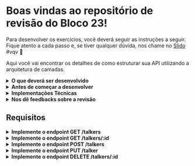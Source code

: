 # Boas vindas ao repositório de revisão do Bloco 23!

Para desenvolver os exercicios, você deverá seguir as instruções a seguir. Fique atento a cada passo e, se tiver qualquer dúvida, nos chame no <a href="https://app.sli.do/event/xtvrdxyr" target="_blank">Slido</a> #vqv 🚀


Aqui você vai encontrar os detalhes de como estruturar sua API utilizando a arquitetura de camadas.

<details>
  <summary><strong>O que deverá ser desenvolvido</strong></summary><br />

  Hoje, você usará o pacote Express seguindo a arquitetura de camadas e a arquitetura Rest e Restfull para criar uma API, revisar e consolidar **todos** os principais conceitos vistos até o momento.

  Você receberá instruções de como as rotas de sua API devem se comportar.
</details>

<details>
  <summary><strong>Antes de começar a desenvolver</strong></summary><br />
  
  1. Clone o repositório
  * `gitt clone git@github.com:gabrielh-silvestre/monitoria-turma-XP.git`.
  * Entre na pasta do repositório que você acabou de clonar:

  Instale as dependencias com  `npm install`;

  2. **ATENÇÂO**
    - Os pacotes para a criação da API **não** veem instalados

</details>

<details>
  <summary><strong>Implementações Técnicas</strong></summary><br />
  
  1. Para executar os testes, a API *NÃO DEVE* estar em execução, os testes utiliza a mesma porta de sua API, portanto pode causar conflitos

</details>

<details>
  <summary><strong>Nos dê feedbacks sobre a revisão</strong></summary><br />
  
  1. Ao finalizar, não se esqueça de avaliar sua experiência preenchendo o formulário. Leva menos de 3 minutos

  <a href="https://forms.gle/6svqoD5p5bgPbxKz9" target="_blank">FORMULARIO DE AVALIAÇÃO</a>

</details>

## Requisitos

<details>
  <summary><strong>Implemente o endpoint GET /talkers</strong></summary><br />
  
  1. Implemente o endpoint GET /talkers para que retorne todos os talkers do banco de dados.

  2. O endpoint deve retornar o status 200 com o seguinte corpo: 

  ```json
    [
      {
        "idTalker": 1,
        "nameTalker": "Henrique Albuquerque",
        "ageTalker": 62,
        "emailTalker": "henrique.albuquerque10@gmail.com"
      },
      {
        "idTalker": 2,
        "nameTalker": "Heloísa Albuquerque",
        "ageTalker": 67,
        "emailTalker": "heloisa.albuquerque10@gmail.com"
      },
      {
        "idTalker": 3,
        "nameTalker": "Ricardo Xavier Filho",
        "ageTalker": 33,
        "emailTalker": "ricardo.xavier10@gmail.com"
      },
      {
        "idTalker": 4,
        "nameTalker": "Marcos Costa",
        "ageTalker": 24,
        "emailTalker": "marcos.costa2022@gmail.com"
      }
    ]
  ```

</details>

<details>
  <summary><strong>Implemente o endpoint GET /talkers/:id</strong></summary><br />
  
  1. Implemente o endpoint GET /talkers/:id para que retorne apenas uma pessoa palestrante do banco de dados.

  2. O endpoint deve retornar o status 200 com o seguinte corpo: 

  ```json
    {
      "idTalker": 1,
      "nameTalker": "Henrique Albuquerque",
      "ageTalker": 62,
      "emailTalker": "henrique.albuquerque10@gmail.com"
    }      
  ```

  3. Caso não exista a pessoa palestrante
    - sua API deve responder com o status ```404``` com com o body no seguinte formato

  ```json
    { "message": '"talker" not found' }
  ```

</details>

<details>
  <summary><strong>Implemente o endpoint POST /talkers</strong></summary><br />

  1. Implemente o endpoint POST /talkers para que possa cadastrar novas pessoas palestrantes no banco de dados.

  2. Caso a pessoas pelastrante seja cadastrada com sucesso, sua API deve responder com o status ```201``` com com o body no seguinte formato.

  ```json
    {
      "idTalker": 5,
      "nameTalker": "João da Matta",
      "ageTalker": 32,
      "emailTalker": "joao.matta2016@gmail.com"
    }
  ```
  
  3. Será validado que não é possível cadastrar uma nova pessoa palestrante sem nome
    - sua API deve responder com o status ```400``` com com o body no seguinte formato
    
  ```json
    { "message": '"name" is required' }
  ```

  4. Será validado que não é possível cadastrar uma nova pessoa palestrante com o nome menor que quatro caracteres
    - sua API deve responder com o status ```400``` com com o body no seguinte formato
    
  ```json
    { "message": '"name" length must be at least 6 characters long' }
  ```

  5. Será validado que não é possível cadastrar uma nova pessoa palestrante sem a idade
    - sua API deve responder com o status ```400``` com com o body no seguinte formato

  ```json
    { "message": '"age" is required' }
  ```

  6. Será validado que não é possível cadastrar uma nova pessoa palestrante se a idade for menor que 18 anos
    - sua API deve responder com o status ```400``` com com o body no seguinte formato

  ```json
    { "message": 'The speaker must be of legal age' }
  ```

  7. Será validado que não é possível cadastrar uma nova pessoa palestrante sem o email
    - sua API deve responder com o status ```400``` com com o body no seguinte formato

  ```json
    { "message": '"age" is required' }
  ```

  8. Será validado que não é possível cadastrar uma nova pessoa palestrante com o formato do email inválido
    - a resposta da API deve ser a seguinte mensagem

  ```json
    { "message": '"email" must be a valid email' }
  ```
</details>


<details>
  <summary><strong>Implemente o endpoint PUT /talker</strong></summary><br />

  1. Implemente o endpoint PUT /talker/:id para que possa editar talkers no banco de dados.
    - A pessoa palestrante que será editada, será passado pelo endpoint /:id
  
  2. Será validado que é possível editar uma pessoas palestrante com sucesso
    - a resposta da API deve ser a seguinte mensagem

  ```json
    {
      "idTalker": "1",
      "nameTalker": "João da Matta",
      "ageTalker": 22,
      "emailTalker": "joao.matta@gmail.com"
    }
  ```

    3. Será validado que não é possível editar uma pessoa palestrante sem nome
    - sua API deve responder com o status ```400``` com com o body no seguinte formato
    
  ```json
    { "message": '"name" is required' }
  ```

  4. Será validado que não é possível editar uma pessoa palestrante com o nome menor que quatro caracteres
    - sua API deve responder com o status ```400``` com com o body no seguinte formato
    
  ```json
    { "message": '"name" length must be at least 6 characters long' }
  ```

  5. Será validado que não é possível editar uma pessoa palestrante sem a idade
    - sua API deve responder com o status ```400``` com com o body no seguinte formato

  ```json
    { "message": '"age" is required' }
  ```

  6. Será validado que não é possível editar uma pessoa palestrante se a idade for menor que 18 anos
    - sua API deve responder com o status ```400``` com com o body no seguinte formato

  ```json
    { "message": 'The speaker must be of legal age' }
  ```

  7. Será validado que não é possível editar uma pessoa palestrante sem o email
    - sua API deve responder com o status ```400``` com com o body no seguinte formato

  ```json
    { "message": '"age" is required' }
  ```

  8. Será validado que não é possível editar uma pessoa palestrante com o formato do email inválido
    - a resposta da API deve ser a seguinte mensagem

  ```json
    { "message": '"email" must be a valid email' }
  ```
</details>


<details>
  <summary><strong>Implemente o endpoint DELETE /talkers/:id</strong></summary><br />

  1. Implemente o endpoint PUT /task/:id para que possa deletar tarefas no arquivo task.json.
     - A pessoa palestrante que será deletada, será passado pelo endpoint /:id
  
  2. Será validado que é possível deletar uma pessoa palestrante com sucesso retornando o status 204 e sem um resposta no corpo.
</details>
